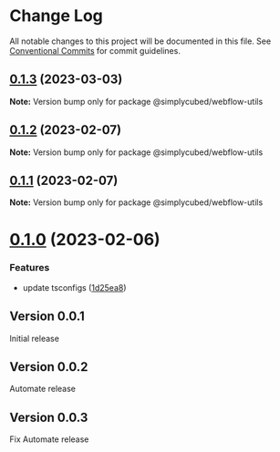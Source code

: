 # Change Log

All notable changes to this project will be documented in this file.
See [Conventional Commits](https://conventionalcommits.org) for commit guidelines.

## [0.1.3](https://github.com/simplycubed/extensions/compare/@simplycubed/webflow-utils@0.1.2...@simplycubed/webflow-utils@0.1.3) (2023-03-03)

**Note:** Version bump only for package @simplycubed/webflow-utils

## [0.1.2](https://github.com/simplycubed/extensions/compare/@simplycubed/webflow-utils@0.1.1...@simplycubed/webflow-utils@0.1.2) (2023-02-07)

**Note:** Version bump only for package @simplycubed/webflow-utils

## [0.1.1](https://github.com/simplycubed/extensions/compare/@simplycubed/webflow-utils@0.1.0...@simplycubed/webflow-utils@0.1.1) (2023-02-07)

**Note:** Version bump only for package @simplycubed/webflow-utils

# [0.1.0](https://github.com/simplycubed/extensions/compare/@simplycubed/webflow-utils@0.0.4...@simplycubed/webflow-utils@0.1.0) (2023-02-06)

### Features

- update tsconfigs ([1d25ea8](https://github.com/simplycubed/extensions/commit/1d25ea8eebc38bcb2fe02fd21d7913d344de67c4))

## Version 0.0.1

Initial release

## Version 0.0.2

Automate release

## Version 0.0.3

Fix Automate release

